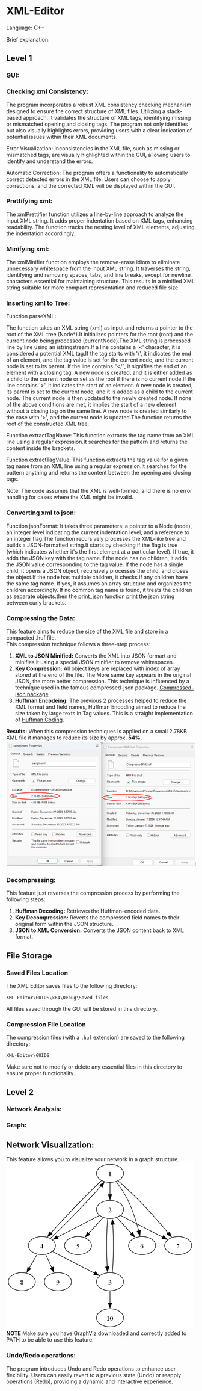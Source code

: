 # XML-Editor

Language: C++

Brief explanation:

## Level 1

### GUI:

### Checking xml Consistency:
The program incorporates a robust XML consistency checking mechanism designed to ensure the correct structure of XML files. Utilizing a stack-based approach, it validates the structure of XML tags, identifying missing or mismatched opening and closing tags. The program not only identifies but also visually highlights errors, providing users with a clear indication of potential issues within their XML documents.

Error Visualization:
Inconsistencies in the XML file, such as missing or mismatched tags, are visually highlighted within the GUI, allowing users to identify and understand the errors.

Automatic Correction: The program offers a functionality to automatically correct detected errors in the XML file. Users can choose to apply corrections, and the corrected XML will be displayed within the GUI.


### Prettifying xml:
The xmlPrettifier function utilizes a line-by-line approach to analyze the input XML string. It adds proper indentation based on XML tags, enhancing readability. The function tracks the nesting level of XML elements, adjusting the indentation accordingly.

### Minifying xml:
The xmlMinifier function employs the remove-erase idiom to eliminate unnecessary whitespace from the input XML string. It traverses the string, identifying and removing spaces, tabs, and line breaks, except for newline characters essential for maintaining structure. This results in a minified XML string suitable for more compact representation and reduced file size.

### Inserting xml to Tree:
Function parseXML:

The function takes an XML string (xml) as input and returns a pointer to the root of the XML tree (Node*).It initializes pointers for the root (root) and the current node being processed (currentNode).The XML string is processed line by line using an istringstream.If a line contains a '<' character, it is considered a potential XML tag.If the tag starts with '/', it indicates the end of an element, and the tag value is set for the current node, and the current node is set to its parent.
If the line contains "</", it signifies the end of an element with a closing tag. A new node is created, and it is either added as a child to the current node or set as the root if there is no current node.If the line contains '>', it indicates the start of an element. A new node is created, its parent is set to the current node, and it is added as a child to the current node. The current node is then updated to the newly created node.
If none of the above conditions are met, it implies the start of a new element without a closing tag on the same line. A new node is created similarly to the case with '>', and the current node is updated.The function returns the root of the constructed XML tree.

Function extractTagName:
This function extracts the tag name from an XML line using a regular expression.It searches for the pattern <anything> and returns the content inside the brackets.

Function extractTagValue:
This function extracts the tag value for a given tag name from an XML line using a regular expression.It searches for the pattern <tagName>anything</tagName> and returns the content between the opening and closing tags.

Note: The code assumes that the XML is well-formed, and there is no error handling for cases where the XML might be invalid.
### Converting xml to json:
Function jsonFormat:
It takes three parameters: a pointer to a Node (node), an integer level indicating the current indentation level, and a reference to an integer flag.The function recursively processes the XML-like tree and builds a JSON-formatted string.It starts by checking if the flag is true (which indicates whether it's the first element at a particular level). If true, it adds the JSON key with the tag name.If the node has no children, it adds the JSON value corresponding to the tag value.
If the node has a single child, it opens a JSON object, recursively processes the child, and closes the object.If the node has multiple children, it checks if any children have the same tag name. If yes, it assumes an array structure and organizes the children accordingly. If no common tag name is found, it treats the children as separate objects.then the print_json function print the json string between curly brackets.
### Compressing the Data:
This feature aims to reduce the size of the XML file and store in a compacted .huf file.  
This compression technique follows a three-step process:
1. **XML to JSON Minified:** Converts the XML into JSON formart and minifies it using a special JSON minifier to remove whitespaces.
2.  **Key Compression:** All object keys are replaced with index of array stored at the end of the file. The More same key appears in the original JSON, the more better compression.
This technique is influenced by a technique used in the famous compressed-json package. [Compressed-json package](https://www.npmjs.com/package/compressed-json)
3. **Huffman Encodeing:** The previous 2 processes helped to reduce the XML format and field names, Huffman Encoding aimed to reduce the size taken by large texts in Tag values. This is a straight implementation of [Huffman Coding](https://en.wikipedia.org/wiki/Huffman_coding).

**Results:** When this compression techniques is applied on a small 2.78KB XML file it manages to reduce its size by approx. **54%**.
![Compression Example](images/Compression_size_comparison.png)

### Decompressing:
This feature just reverses the compression process by performing the following steps:  
1. **Huffman Decoding:** Retrieves the Huffman-encoded data.
2. **Key Decompression:** Reverts the compressed field names to their original form within the JSON structure.
3. **JSON to XML Conversion:** Converts the JSON content back to XML format.
## File Storage

### Saved Files Location

The XML Editor saves files to the following directory:

```
XML-Editor\GUIDS\x64\Debug\Saved files
```

All files saved through the GUI will be stored in this directory.

### Compression File Location

The compression files (with a `.huf` extension) are saved to the following directory:

```
XML-Editor\GUIDS
```

Make sure not to modify or delete any essential files in this directory to ensure proper functionality.
## Level 2

### Network Analysis:

### Graph:
## Network Visualization:
This feature allows you to visualize your network in a graph structure.
![GraphViz Example](images/Network.dot.png)
**NOTE** Make sure you have [GraphViz](https://graphviz.org/download/) downloaded and correctly added to PATH to be able to use this feature.
### Undo/Redo operations:
The program introduces Undo and Redo operations to enhance user flexibility. Users can easily revert to a previous state (Undo) or reapply operations (Redo), providing a dynamic and interactive experience.
